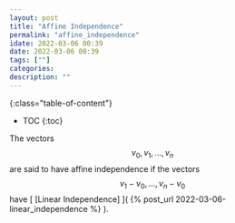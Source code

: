 ```yaml
---
layout: post
title: "Affine Independence"
permalink: "affine_independence"
idate: 2022-03-06 00:39
date: 2022-03-06 00:39
tags: [""]
categories:
description: ""
---
```


{:class="table-of-content"}
* TOC 
{:toc}

The vectors $$v_0, v_1, \dots, v_n$$ are said to have affine independence if the
vectors  $$v_1 - v_0, \dots, v_n - v_0$$ have [ [Linear Independence] ]( {%
post_url 2022-03-06-linear_independence %} ).
